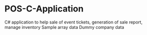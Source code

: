 # POS-C-Application
C# application to help sale of event tickets, generation of sale report, manage inventory
Sample array data
Dummy company data
